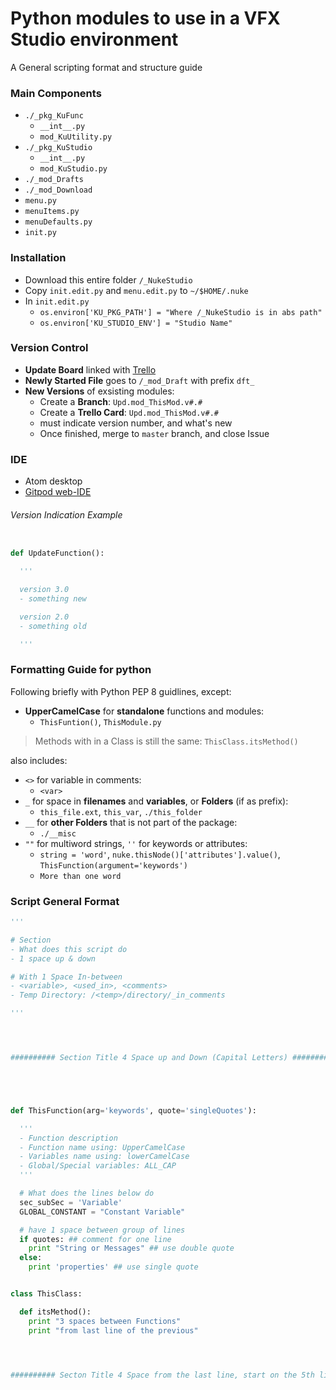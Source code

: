 # Python modules to use in a VFX Studio environment
A General scripting format and structure guide

### Main Components
  - `./_pkg_KuFunc`
    - `__int__.py`
    - `mod_KuUtility.py`
  - `./_pkg_KuStudio`
    - `__int__.py`
    - `mod_KuStudio.py`
  - `./_mod_Drafts`
  - `./_mod_Download`
  - `menu.py`
  - `menuItems.py`
  - `menuDefaults.py`
  - `init.py`

### Installation
  - Download this entire folder `/_NukeStudio`
  - Copy `init.edit.py` and `menu.edit.py` to `~/$HOME/.nuke`
  - In `init.edit.py`
    - `os.environ['KU_PKG_PATH'] = "Where /_NukeStudio is in abs path"`
    - `os.environ['KU_STUDIO_ENV'] = "Studio Name"`

### Version Control
  - **Update Board** linked with [Trello](https://trello.com/b/4FR8ZOcZ)
  - **Newly Started File** goes to `/_mod_Draft` with prefix `dft_`
  - **New Versions** of exsisting modules:
    - Create a **Branch**: `Upd.mod_ThisMod.v#.#`
    - Create a **Trello Card**: `Upd.mod_ThisMod.v#.#`
    - must indicate version number, and what's new
    - Once finished, merge to `master` branch, and close Issue

### IDE
  - Atom desktop
  - [Gitpod web-IDE](https://be96a86d-acd9-4dbf-bb88-ad36b745317a.ws-us0.gitpod.io/#/workspace/_NukeStudio)

###### Version Indication Example
``` python

def UpdateFunction():

  '''

  version 3.0
  - something new

  version 2.0
  - something old

  '''

```


### Formatting Guide for python
Following briefly with Python PEP 8 guidlines, except:

- **UpperCamelCase** for **standalone** functions and modules:
  - `ThisFuntion()`, `ThisModule.py`

> Methods with in a Class is still the same: `ThisClass.itsMethod()`

also includes:
- `<>` for variable in comments:
  - `<var>`
- `_` for space in **filenames** and **variables**, or **Folders** (if as prefix):
  - `this_file.ext`, `this_var`, `./this_folder`
- `__` for **other Folders** that is not part of the package:
  - `./__misc`
- `""` for multiword strings, `''` for keywords or attributes:
  - `string = 'word'`, `nuke.thisNode()['attributes'].value()`, `ThisFunction(argument='keywords')`
  - `More than one word`


### Script General Format
```python
'''

# Section
- What does this script do
- 1 space up & down

# With 1 Space In-between
- <variable>, <used_in>, <comments>
- Temp Directory: /<temp>/directory/_in_comments

'''




########## Section Title 4 Space up and Down (Capital Letters) ##########





def ThisFunction(arg='keywords', quote='singleQuotes'):

  '''
  - Function description
  - Function name using: UpperCamelCase
  - Variables name using: lowerCamelCase
  - Global/Special variables: ALL_CAP
  '''

  # What does the lines below do
  sec_subSec = 'Variable'
  GLOBAL_CONSTANT = "Constant Variable"

  # have 1 space between group of lines
  if quotes: ## comment for one line
    print "String or Messages" ## use double quote
  else:
    print 'properties' ## use single quote


class ThisClass:

  def itsMethod():
    print "3 spaces between Functions"
    print "from last line of the previous"




########## Secton Title 4 Space from the last line, start on the 5th line ##########





```
